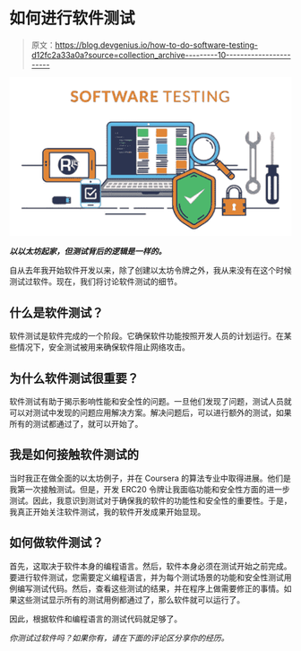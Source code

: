 # 如何进行软件测试

> 原文：<https://blog.devgenius.io/how-to-do-software-testing-d12fc2a33a0a?source=collection_archive---------10----------------------->

![](img/0425220dacaa22e0b67de4d35dffb872.png)

***以以太坊起家，但测试背后的逻辑是一样的。***

自从去年我开始软件开发以来，除了创建以太坊令牌之外，我从来没有在这个时候测试过软件。现在，我们将讨论软件测试的细节。

## 什么是软件测试？

软件测试是软件完成的一个阶段。它确保软件功能按照开发人员的计划运行。在某些情况下，安全测试被用来确保软件阻止网络攻击。

## 为什么软件测试很重要？

软件测试有助于揭示影响性能和安全性的问题。一旦他们发现了问题，测试人员就可以对测试中发现的问题应用解决方案。解决问题后，可以进行额外的测试，如果所有的测试都通过了，就可以开始了。

## 我是如何接触软件测试的

当时我正在做全面的以太坊例子，并在 Coursera 的算法专业中取得进展。他们是我第一次接触测试。但是，开发 ERC20 令牌让我面临功能和安全性方面的进一步测试。因此，我意识到测试对于确保我的软件的功能性和安全性的重要性。于是，我真正开始关注软件测试，我的软件开发成果开始显现。

## 如何做软件测试？

首先，这取决于软件本身的编程语言。然后，软件本身必须在测试开始之前完成。要进行软件测试，您需要定义编程语言，并为每个测试场景的功能和安全性测试用例编写测试代码。然后，查看这些测试的结果，并在程序上做需要修正的事情。如果这些测试显示所有的测试用例都通过了，那么软件就可以运行了。

因此，根据软件和编程语言的测试代码就足够了。

*你测试过软件吗？如果你有，请在下面的评论区分享你的经历。*